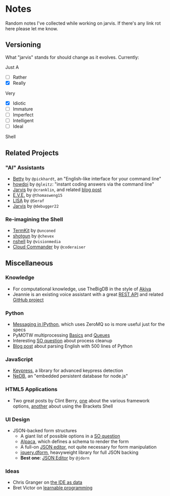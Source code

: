 # Notes

Random notes I've collected while working on jarvis. If there's any link rot here please let me know.

## Versioning

What "jarvis" stands for should change as it evolves. Currently:

Just A

- [ ] Rather
- [x] Really

Very

- [x] Idiotic
- [ ] Immature
- [ ] Imperfect
- [ ] Intelligent
- [ ] Ideal

Shell

## Related Projects

### "AI" Assistants

- [Betty](https://github.com/pickhardt/betty) by `@pickhardt`, an "English-like interface for your command line"
- [howdoi](https://github.com/gleitz/howdoi) by `@gleitz`: "instant coding answers via the command line"
- [Jarvis](https://github.com/cranklin/Jarvis) by `@cranklin`, and related [blog post](http://cranklin.wordpress.com/2012/01/13/building-my-own-siri-jarvis/)
- [E.V.E.](https://github.com/thomasweng15/E.V.E.) by `@thomasweng15`
- [LISA](https://github.com/Seraf/LISA) by `@Seraf`
- [Jarvis](https://github.com/debugger22/Jarvis) by `@debugger22`

### Re-imagining the Shell

- [TermKit](https://github.com/unconed/TermKit) by `@unconed`
- [shotgun](https://github.com/chevex/shotgun) by `@chevex`
- [nshell](https://github.com/visionmedia/nshell) by `@visionmedia`
- [Cloud Commander](https://github.com/coderaiser/cloudcmd) by `@coderaiser`

## Miscellaneous

### Knowledge

- For computational knowledge, use TheBigDB in the style of [Akiva](https://github.com/thebigdb/akiva)
- Jeannie is an existing voice assistant with a great [REST API](https://www.mashape.com/pannous/jeannie) and related [GitHub project](https://github.com/pannous/jeannie-webclient)

### Python

- [Messaging in IPython](http://ipython.org/ipython-doc/stable/development/messaging.html), which uses ZeroMQ so is more useful just for the specs
- PyMOTW multiprocessing [Basics](http://pymotw.com/2/multiprocessing/basics.html) and [Queues](http://pymotw.com/2/multiprocessing/communication.html#multiprocessing-queues)
- Interesting [SO question](http://stackoverflow.com/questions/4995419/in-python-how-do-i-know-when-a-process-is-finished) about process cleanup
- [Blog post](http://honnibal.wordpress.com/2013/12/18/a-simple-fast-algorithm-for-natural-language-dependency-parsing/) about parsing English with 500 lines of Python

### JavaScript

- [Keypress](http://dmauro.github.io/Keypress/), a library for advanced keypress detection
- [NeDB](https://github.com/louischatriot/nedb), an "embedded persistent database for node.js"

### HTML5 Applications

- Two great posts by Clint Berry, [one](http://clintberry.com/2013/html5-apps-desktop-2013/) about the various framework options, [another](http://clintberry.com/2013/html5-desktop-apps-with-brackets-shell/) about using the Brackets Shell

### UI Design

- JSON-backed form structures
    - A giant list of possible options in a [SO question](http://stackoverflow.com/questions/998832/gui-based-or-web-based-json-editor-that-works-like-property-explorer)
    - [Alpaca](http://www.alpacajs.org/examples/forms/customer-profile/edit-form.html), which defines a schema to render the form
    - A full-on [JSON editor](https://github.com/DavidDurman/FlexiJsonEditor), not quite necessary for form manipulation
    - [jquery.dform](https://github.com/daffl/jquery.dform), heavyweight library for full JSON backing
    - **Best one**: [JSON Editor](https://github.com/jdorn/json-editor) by `@jdorn`

### Ideas

- Chris Granger on [the IDE as data](http://www.chris-granger.com/2013/01/24/the-ide-as-data/)
- Bret Victor on [learnable programming](http://worrydream.com/#!/LearnableProgramming)
